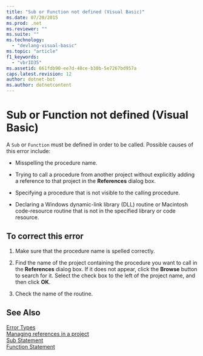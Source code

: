 ```yaml
---
title: "Sub or Function not defined (Visual Basic)"
ms.date: 07/20/2015
ms.prod: .net
ms.reviewer: ""
ms.suite: ""
ms.technology: 
  - "devlang-visual-basic"
ms.topic: "article"
f1_keywords: 
  - "vbrID35"
ms.assetid: 661fdb90-ee7d-40ce-b30b-5e7267bd957a
caps.latest.revision: 12
author: dotnet-bot
ms.author: dotnetcontent
---
```

# Sub or Function not defined (Visual Basic)
A `Sub` or `Function` must be defined in order to be called. Possible causes of this error include:  
  
-   Misspelling the procedure name.  
  
-   Trying to call a procedure from another project without explicitly adding a reference to that project in the **References** dialog box.  
  
-   Specifying a procedure that is not visible to the calling procedure.  
  
-   Declaring a Windows dynamic-link library (DLL) routine or Macintosh code-resource routine that is not in the specified library or code resource.  
  
## To correct this error  
  
1.  Make sure that the procedure name is spelled correctly.  
  
2.  Find the name of the project containing the procedure you want to call in the **References** dialog box. If it does not appear, click the **Browse** button to search for it. Select the check box to the left of the project name, and then click **OK**.  
  
3.  Check the name of the routine.  
  
## See Also  
 [Error Types](../../../visual-basic/programming-guide/language-features/error-types.md)   
 [Managing references in a project](/visualstudio/ide/managing-references-in-a-project)   
 [Sub Statement](../../../visual-basic/language-reference/statements/sub-statement.md)   
 [Function Statement](../../../visual-basic/language-reference/statements/function-statement.md)
